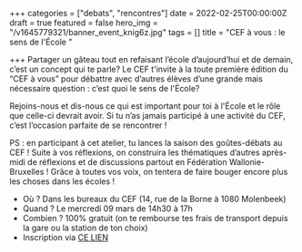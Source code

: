 +++
categories = ["debats", "rencontres"]
date = 2022-02-25T00:00:00Z
draft = true
featured = false
hero_img = "/v1645779321/banner_event_knig6z.jpg"
tags = []
title = "CEF à vous : le sens de l'École "

+++
Partager un gâteau tout en refaisant l’école d’aujourd’hui et de demain, c’est un concept qui te parle? Le CEF t'invite à la toute première édition du “CEF à vous” pour débattre avec d’autres élèves d’une grande mais nécessaire question : c’est quoi le sens de l'École?   
  
Rejoins-nous et dis-nous ce qui est important pour toi à l'École et le rôle que celle-ci devrait avoir. Si tu n’as jamais participé à une activité du CEF, c’est l’occasion parfaite de se rencontrer !  
  
PS : en participant à cet atelier, tu lances la saison des goûtes-débats au CEF ! Suite à vos réflexions, on construira les thématiques d’autres après-midi de réflexions et de discussions partout en Fédération Wallonie-Bruxelles ! Grâce à toutes vos voix, on tentera de faire bouger encore plus les choses dans les écoles !

* Où ? Dans les bureaux du CEF (14, rue de la Borne à 1080 Molenbeek)
* Quand ? Le mercredi 09 mars de 14h30 à 17h
* Combien ? 100% gratuit (on te rembourse tes frais de transport depuis la gare ou la station de ton choix)
* Inscription via [CE LIEN](https://form.dragnsurvey.com/survey/r/8184305c)
